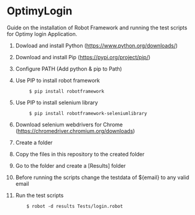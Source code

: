 # OptimyLogin

Guide on the installation of Robot Framework and running the test scripts for Optimy login Application.

1. Dowload and install Python (https://www.python.org/downloads/)
 
2. Download and install Pip (https://pypi.org/project/pip/)

3. Configure PATH (Add python & pip to Path)

4. Use PIP to install robot framework 

			$ pip install robotframework

5. Use PIP to install selenium library

			$ pip install robotframework-seleniumlibrary
  
6. Download selenium webdrivers for Chrome (https://chromedriver.chromium.org/downloads)

7. Create a folder

8. Copy the files in this repository to the created folder

9. Go to the folder and create a [Results] folder

10. Before running the scripts change the testdata of ${email} to any valid email

11. Run the test scripts
  
			$ robot -d results Tests/login.robot

